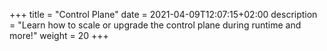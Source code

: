+++
title = "Control Plane"
date = 2021-04-09T12:07:15+02:00
description = "Learn how to scale or upgrade the control plane during runtime and more!"
weight = 20
+++

